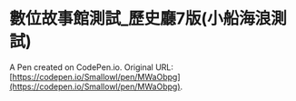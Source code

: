 # 數位故事館測試_歷史廳7版(小船海浪測試)

A Pen created on CodePen.io. Original URL: [https://codepen.io/Smallowl/pen/MWaObpg](https://codepen.io/Smallowl/pen/MWaObpg).


